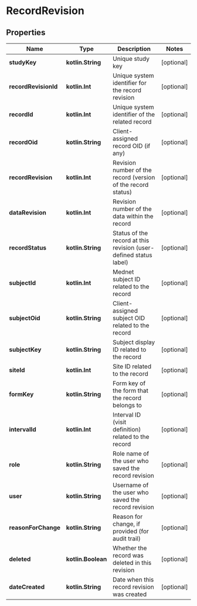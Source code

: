 
# RecordRevision

## Properties
| Name | Type | Description | Notes |
| ------------ | ------------- | ------------- | ------------- |
| **studyKey** | **kotlin.String** | Unique study key |  [optional] |
| **recordRevisionId** | **kotlin.Int** | Unique system identifier for the record revision |  [optional] |
| **recordId** | **kotlin.Int** | Unique system identifier of the related record |  [optional] |
| **recordOid** | **kotlin.String** | Client-assigned record OID (if any) |  [optional] |
| **recordRevision** | **kotlin.Int** | Revision number of the record (version of the record status) |  [optional] |
| **dataRevision** | **kotlin.Int** | Revision number of the data within the record |  [optional] |
| **recordStatus** | **kotlin.String** | Status of the record at this revision (user-defined status label) |  [optional] |
| **subjectId** | **kotlin.Int** | Mednet subject ID related to the record |  [optional] |
| **subjectOid** | **kotlin.String** | Client-assigned subject OID related to the record |  [optional] |
| **subjectKey** | **kotlin.String** | Subject display ID related to the record |  [optional] |
| **siteId** | **kotlin.Int** | Site ID related to the record |  [optional] |
| **formKey** | **kotlin.String** | Form key of the form that the record belongs to |  [optional] |
| **intervalId** | **kotlin.Int** | Interval ID (visit definition) related to the record |  [optional] |
| **role** | **kotlin.String** | Role name of the user who saved the record revision |  [optional] |
| **user** | **kotlin.String** | Username of the user who saved the record revision |  [optional] |
| **reasonForChange** | **kotlin.String** | Reason for change, if provided (for audit trail) |  [optional] |
| **deleted** | **kotlin.Boolean** | Whether the record was deleted in this revision |  [optional] |
| **dateCreated** | **kotlin.String** | Date when this record revision was created |  [optional] |



